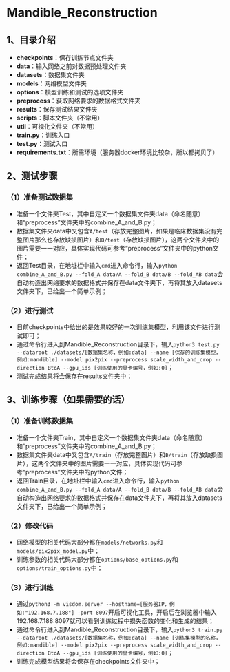 # Mandible_Reconstruction
## 1、目录介绍
* **checkpoints**：保存训练节点文件夹
* **data**：输入网络之前对数据预处理文件夹
* **datasets**：数据集文件夹
* **models**：网络模型文件夹
* **options**：模型训练和测试的选项文件夹
* **preprocess**：获取网络要求的数据格式文件夹
* **results**：保存测试结果文件夹
* **scripts**：脚本文件夹（不常用）
* **util**：可视化文件夹（不常用）
* **train.py**：训练入口
* **test.py**：测试入口
* **requirements.txt**：所需环境（服务器docker环境比较杂，所以都拷贝了）
## 2、测试步骤
### （1）准备测试数据集
* 准备一个文件夹Test，其中自定义一个数据集文件夹data（命名随意）和“preprocess”文件夹中的combine_A_and_B.py；
* 数据集文件夹data中又包含```A/test```（存放完整图片，如果是临床数据集没有完整图片那么也存放缺损图片）和```B/test```（存放缺损图片），这两个文件夹中的图片需要一一对应，具体实现代码可参考“preprocess”文件夹中的python文件；
* 返回Test目录，在地址栏中输入```cmd```进入命令行，输入```python combine_A_and_B.py --fold_A data/A --fold_B data/B --fold_AB data```会自动构造出网络要求的数据格式并保存在data文件夹下，再将其放入datasets文件夹下，已给出一个简单示例；
### （2）进行测试
* 目前checkpoints中给出的是效果较好的一次训练集模型，利用该文件进行测试即可；
* 通过命令行进入到Mandible_Reconstruction目录下，输入```python3 test.py --dataroot ./datasets/[数据集名称，例如:data] --name [保存的训练集模型，例如:mandible] --model pix2pix --preprocess scale_width_and_crop --direction BtoA --gpu_ids [训练使用的显卡编号，例如:0]```；
* 测试完成结果将会保存在results文件夹中；
## 3、训练步骤（如果需要的话）
### （1）准备训练数据集
* 准备一个文件夹Train，其中自定义一个数据集文件夹data（命名随意）和“preprocess”文件夹中的combine_A_and_B.py；
* 数据集文件夹data中又包含```A/train```（存放完整图片）和```B/train```（存放缺损图片），这两个文件夹中的图片需要一一对应，具体实现代码可参考“preprocess”文件夹中的python文件；
* 返回Train目录，在地址栏中输入```cmd```进入命令行，输入```python combine_A_and_B.py --fold_A data/A --fold_B data/B --fold_AB data```会自动构造出网络要求的数据格式并保存在data文件夹下，再将其放入datasets文件夹下，已给出一个简单示例；
### （2）修改代码
* 网络模型的相关代码大部分都在```models/networks.py```和```models/pix2pix_model.py```中；
* 训练参数的相关代码大部分都在```options/base_options.py```和```options/train_options.py```中；
### （3）进行训练
* 通过```python3 -m visdom.server --hostname=[服务器IP，例如:"192.168.7.188"] -port 8097```开启可视化工具，开启后在浏览器中输入192.168.7.188:8097就可以看到训练过程中损失函数的变化和生成的结果；
* 通过命令行进入到Mandible_Reconstruction目录下，输入```python3 train.py --dataroot ./datasets/[数据集名称，例如:data] --name [训练集模型的名称，例如:mandible] --model pix2pix --preprocess scale_width_and_crop --direction BtoA --gpu_ids [训练使用的显卡编号，例如:0]```；
* 训练完成模型结果将会保存在checkpoints文件夹中；

